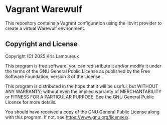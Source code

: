 # Vagrant Warewulf
This repository contains a Vagrant configuration using the libvirt provider to
create a virtual Warewulf environment.

## Copyright and License
Copyright (C) 2025  Kris Lamoureux

This program is free software: you can redistribute it and/or modify it under
the terms of the GNU General Public License as published by the Free Software
Foundation, version 3 of the License.

This program is distributed in the hope that it will be useful, but WITHOUT ANY
WARRANTY; without even the implied warranty of MERCHANTABILITY or FITNESS FOR A
PARTICULAR PURPOSE.  See the GNU General Public License for more details.

You should have received a copy of the GNU General Public License along with
this program. If not, see <https://www.gnu.org/licenses/>.